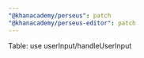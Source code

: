 ```yaml
---
"@khanacademy/perseus": patch
"@khanacademy/perseus-editor": patch
---
```


Table: use userInput/handleUserInput

